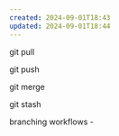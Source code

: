 ```yaml
---
created: 2024-09-01T18:43
updated: 2024-09-01T18:44
---
```


git pull

git push

git merge

git stash

branching workflows - 
